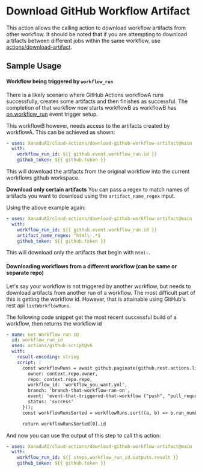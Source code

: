 # Download GitHub Workflow Artifact

This action allows the calling action to download workflow artifacts from other workflow. It should be noted that if you
are attempting to download artifacts between different jobs within the same workflow, use [actions/download-artifact](https://github.com/actions/download-artifact).


## Sample Usage
#### Workflow being triggered by `workflow_run`
There is a likely scenario where GitHub Actions workflowA runs successfully, creates some artifacts and then finishes
as successful. The completion of that workflow now starts workflowB as workflowB has [on.workflow_run](https://docs.github.com/en/actions/using-workflows/events-that-trigger-workflows#workflow_run)
event trigger setup.

This workflowB however, needs access to the artifacts created by workflowA. This can be achieved as shown:
```yaml
- uses: XanaduAI/cloud-actions/download-github-workflow-artifact@main
  with:
    workflow_run_id: ${{ github.event.workflow_run.id }}
    github_token: ${{ github.token }}
```
This will download the artifacts from the original workflow into the current workflows github workspace.

**Download only certain artifacts**
You can pass a regex to match names of artifacts you want to download using the `artifact_name_regex` input.

Using the above example again:
```yaml
- uses: XanaduAI/cloud-actions/download-github-workflow-artifact@main
  with:
    workflow_run_id: ${{ github.event.workflow_run.id }}
    artifact_name_regex: ^html\-.*$
    github_token: ${{ github.token }}
```
This will download only the artifacts that begin with `html-`.

#### Downloading workflows from a different workflow (can be same or separate repo)
Let's say your workflow is not triggered by another workflow, but needs to download artifacts from another run
of a workflow. The most difficult part of this is getting the workflow id. However, that is attainable using GitHub's
rest api `listWorkflowRuns`.

The following code snippet get the most recent successful build of a workflow, then returns the workflow id
```yaml
- name: Get Workflow run ID
  id: workflow_run_id
  uses: actions/github-script@v6
  with:
    result-encoding: string
    script: |
      const workflowRuns = await github.paginate(github.rest.actions.listWorkflowRuns.endpoint.merge({
        owner: context.repo.owner,
        repo: context.repo.repo,
        workflow_id: 'workflow_you_want.yml',
        branch: 'branch-that-workflow-ran-on',
        event: 'event-that-triggered-that-workflow ("push", "pull_request", "schedule")',
        status: 'success'
      }));
      const workflowRunsSorted = workflowRuns.sort((a, b) => b.run_number - a.run_number);

      return workflowRunsSorted[0].id
```
And now you can use the output of this step to call this action:
```yaml
- uses: XanaduAI/cloud-actions/download-github-workflow-artifact@main
  with:
    workflow_run_id: ${{ steps.workflow_run_id.outputs.result }}
    github_token: ${{ github.token }}
```
